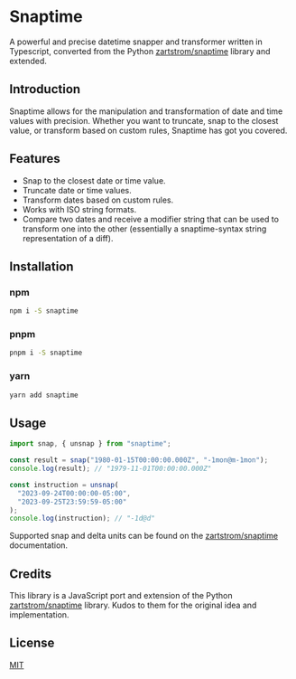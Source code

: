 # Snaptime

A powerful and precise datetime snapper and transformer written in Typescript, converted from the Python [zartstrom/snaptime](https://github.com/zartstrom/snaptime) library and extended.

## Introduction

Snaptime allows for the manipulation and transformation of date and time values with precision. Whether you want to truncate, snap to the closest value, or transform based on custom rules, Snaptime has got you covered.

## Features

- Snap to the closest date or time value.
- Truncate date or time values.
- Transform dates based on custom rules.
- Works with ISO string formats.
- Compare two dates and receive a modifier string that can be used to transform one into the other (essentially a snaptime-syntax string representation of a diff).

## Installation

### npm

```bash
npm i -S snaptime
```

### pnpm

```bash
pnpm i -S snaptime
```

### yarn

```bash
yarn add snaptime
```

## Usage

```javascript
import snap, { unsnap } from "snaptime";

const result = snap("1980-01-15T00:00:00.000Z", "-1mon@m-1mon");
console.log(result); // "1979-11-01T00:00:00.000Z"

const instruction = unsnap(
  "2023-09-24T00:00:00-05:00",
  "2023-09-25T23:59:59-05:00"
);
console.log(instruction); // "-1d@d"
```

Supported snap and delta units can be found on the [zartstrom/snaptime](https://github.com/zartstrom/snaptime) documentation.

## Credits

This library is a JavaScript port and extension of the Python [zartstrom/snaptime](https://github.com/zartstrom/snaptime) library. Kudos to them for the original idea and implementation.

## License

[MIT](LICENSE)
